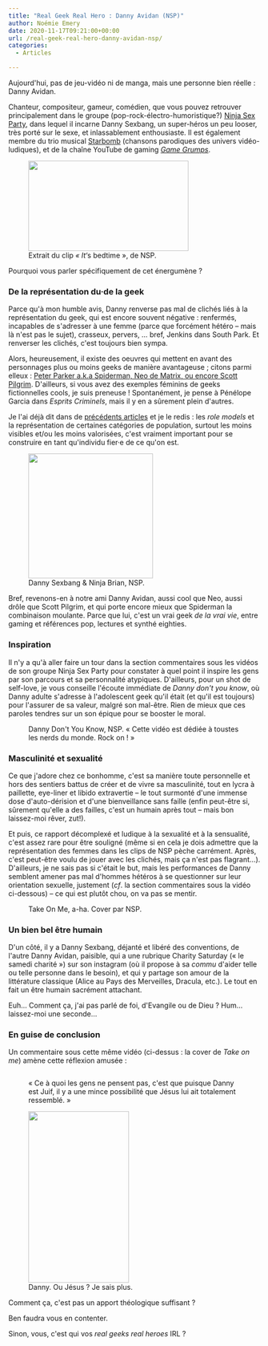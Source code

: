 ```yaml
---
title: "Real Geek Real Hero : Danny Avidan (NSP)"
author: Noémie Emery
date: 2020-11-17T09:21:00+00:00
url: /real-geek-real-hero-danny-avidan-nsp/
categories:
  - Articles

---
```

Aujourd'hui, pas de jeu-vidéo ni de manga, mais une personne bien réelle&nbsp;: Danny Avidan.

Chanteur, compositeur, gameur, comédien, que vous pouvez retrouver principalement dans le groupe (pop-rock-électro-humoristique?) [Ninja Sex Party][1], dans lequel il incarne Danny Sexbang, un super-héros un peu looser, très porté sur le sexe, et inlassablement enthousiaste. Il est également membre du trio musical [Starbomb][2] (chansons parodiques des univers vidéo-ludiques), et de la chaîne YouTube de gaming _[Game Grumps][3]_. 

<div class="wp-block-image">
  <figure class="alignright is-resized"><img src="https://www.open-source.church/wp-content/uploads/2020/11/tenor-1.gif" alt="" class="wp-image-30049" width="320" height="180" /><figcaption>Extrait du clip <em>« It</em>&lsquo;s bedtime », de NSP.</figcaption></figure>
</div>

Pourquoi vous parler spécifiquement de cet énergumène&nbsp;?

### De la représentation du·de la geek

Parce qu'à mon humble avis, Danny renverse pas mal de clichés liés à la représentation du geek, qui est encore souvent négative&nbsp;: renfermés, incapables de s'adresser à une femme (parce que forcément hétéro – mais là n'est pas le sujet), crasseux, pervers, &#8230; bref, Jenkins dans South Park. Et renverser les clichés, c'est toujours bien sympa.

Alors, heureusement, il existe des oeuvres qui mettent en avant des personnages plus ou moins geeks de manière avantageuse&nbsp;; citons parmi elleux&nbsp;: [Peter Parker a.k.a Spiderman, Neo de Matrix, ou encore Scott Pilgrim][4]. D'ailleurs, si vous avez des exemples féminins de geeks fictionnelles cools, je suis preneuse&nbsp;! Spontanément, je pense à Pénélope Garcia dans _Esprits Criminels_, mais il y en a sûrement plein d'autres.

Je l'ai déjà dit dans de [précédents articles][5] et je le redis&nbsp;: les _role models_ et la représentation de certaines catégories de population, surtout les moins visibles et/ou les moins valorisées, c'est vraiment important pour se construire en tant qu'individu fier·e de ce qu'on est.

<div class="wp-block-image">
  <figure class="alignleft is-resized"><img src="https://www.open-source.church/wp-content/uploads/2020/11/tenor-2.gif" alt="" class="wp-image-30050" width="249" height="249" /><figcaption>Danny Sexbang & Ninja Brian, NSP.</figcaption></figure>
</div>

Bref, revenons-en à notre ami Danny Avidan, aussi cool que Neo, aussi drôle que Scott Pilgrim, et qui porte encore mieux que Spiderman la combinaison moulante. Parce que lui, c'est un vrai geek _de la vrai vie_, entre gaming et références pop, lectures et synthé eighties.


### Inspiration

Il n'y a qu'à aller faire un tour dans la section commentaires sous les vidéos de son groupe Ninja Sex Party pour constater à quel point il inspire les gens par son parcours et sa personnalité atypiques. D'ailleurs, pour un shot de self-love, je vous conseille l'écoute immédiate de _Danny don't you know_, où Danny adulte s'adresse à l'adolescent geek qu'il était (et qu'il est toujours) pour l'assurer de sa valeur, malgré son mal-être. Rien de mieux que ces paroles tendres sur un son épique pour se booster le moral.<figure class="wp-block-embed-youtube wp-block-embed is-type-video is-provider-youtube wp-embed-aspect-16-9 wp-has-aspect-ratio">

<div class="wp-block-embed__wrapper">
</div><figcaption>Danny Don't You Know, NSP. « Cette vidéo est dédiée à toustes les nerds du monde. Rock on ! »</figcaption></figure> 

### Masculinité et sexualité

Ce que j'adore chez ce bonhomme, c'est sa manière toute personnelle et hors des sentiers battus de créer et de vivre sa masculinité, tout en lycra à paillette, eye-liner et libido extravertie – le tout surmonté d'une immense dose d'auto-dérision et d'une bienveillance sans faille (enfin peut-être si, sûrement qu'elle a des failles, c'est un humain après tout – mais bon laissez-moi rêver, zut!).

Et puis, ce rapport décomplexé et ludique à la sexualité et à la sensualité, c'est assez rare pour être souligné (même si en cela je dois admettre que la représentation des femmes dans les clips de NSP pèche carrément. Après, c'est peut-être voulu de jouer avec les clichés, mais ça n'est pas flagrant&#8230;). D'ailleurs, je ne sais pas si c'était le but, mais les performances de Danny semblent amener pas mal d'hommes hétéros à se questionner sur leur orientation sexuelle, justement (_cf_. la section commentaires sous la vidéo ci-dessous) – ce qui est plutôt chou, on va pas se mentir.<figure class="wp-block-embed-youtube wp-block-embed is-type-video is-provider-youtube wp-embed-aspect-16-9 wp-has-aspect-ratio">

<div class="wp-block-embed__wrapper">
</div><figcaption>Take On Me, a-ha. Cover par NSP.</figcaption></figure> 

### Un bien bel être humain

D'un côté, il y a Danny Sexbang, déjanté et libéré des conventions, de l'autre Danny Avidan, paisible, qui a une rubrique Charity Saturday (« le samedi charité ») sur son instagram (où il propose à sa _commu_ d'aider telle ou telle personne dans le besoin), et qui y partage son amour de la littérature classique (Alice au Pays des Merveilles, Dracula, etc.). Le tout en fait un être humain sacrément attachant.

Euh&#8230; Comment ça, j'ai pas parlé de foi, d'Evangile ou de Dieu&nbsp;? Hum&#8230; laissez-moi une seconde&#8230;

### En guise de conclusion

Un commentaire sous cette même vidéo (ci-dessus : la cover de _Take on me_) amène cette réflexion amusée : <figure class="wp-block-image">

<img src="https://www.open-source.church/wp-content/uploads/2020/11/Capture-d’écran-2020-11-19-à-11.40.40.png" alt="" class="wp-image-30056" srcset="https://www.open-source.church/wp-content/uploads/2020/11/Capture-d’écran-2020-11-19-à-11.40.40.png 650w, https://www.open-source.church/wp-content/uploads/2020/11/Capture-d’écran-2020-11-19-à-11.40.40-300x40.png 300w" sizes="(max-width: 650px) 100vw, 650px" /> <figcaption>« Ce à quoi les gens ne pensent pas, c'est que puisque Danny est Juif, il y a une mince possibilité que Jésus lui ait totalement ressemblé. »</figcaption></figure> 

<div class="wp-block-image">
  <figure class="alignleft is-resized"><img src="https://www.open-source.church/wp-content/uploads/2020/11/tenor.gif" alt="" class="wp-image-30048" width="201" height="342" /><figcaption>Danny. Ou Jésus ? Je sais plus.</figcaption></figure>
</div>

Comment ça, c'est pas un apport théologique suffisant&nbsp;?

Ben faudra vous en contenter.

Sinon, vous, c'est qui vos _real geeks real heroes_ IRL&nbsp;?

 [1]: https://ninjasexparty.com/
 [2]: https://open.spotify.com/artist/1DLBs2535MM32RYqirYYY4
 [3]: https://www.youtube.com/user/GameGrumps
 [4]: https://dailygeekshow.com/geeks-cool-cinema-representation/
 [5]: https://www.open-source.church/fruits-basket-ce-manga-qui-me-redonne-la-foi/#more-29824